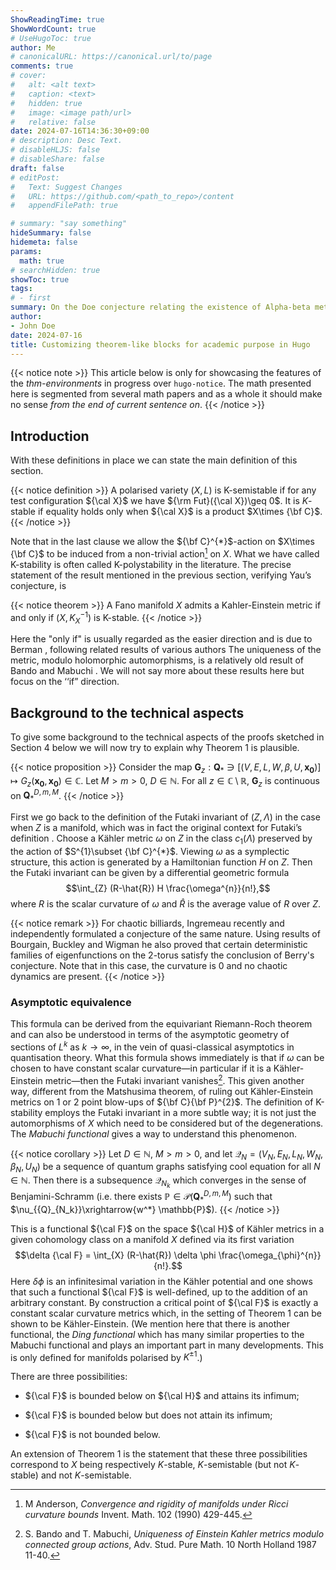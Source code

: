 ```yaml
---
ShowReadingTime: true
ShowWordCount: true
# UseHugoToc: true
author: Me
# canonicalURL: https://canonical.url/to/page
comments: true
# cover:
#   alt: <alt text>
#   caption: <text>
#   hidden: true
#   image: <image path/url>
#   relative: false
date: 2024-07-16T14:36:30+09:00
# description: Desc Text.
# disableHLJS: false
# disableShare: false
draft: false
# editPost:
#   Text: Suggest Changes
#   URL: https://github.com/<path_to_repo>/content
#   appendFilePath: true

# summary: "say something"
hideSummary: false
hidemeta: false
params:
  math: true
# searchHidden: true
showToc: true
tags:
# - first
summary: On the Doe conjecture relating the existence of Alpha-beta metrics on Nuno manifolds to L-stability.
author:
- John Doe
date: 2024-07-16
title: Customizing theorem-like blocks for academic purpose in Hugo
---
```


{{< notice note >}}
This article below is only for showcasing the features of the *thm-environments* in progress over `hugo-notice`. The math presented here is segmented from several math papers and as a whole it should make no sense *from the end of current sentence on*.
{{< /notice >}}


## Introduction



With these definitions in place we can state the main definition of this section.

{{< notice definition >}}
A polarised variety $(X,L)$ is K-semistable if for any test configuration ${\cal X}$ we have ${\rm Fut}({\cal X})\geq 0$. It is $K$-stable if equality holds only when ${\cal X}$ is a product $X\times {\bf C}$.
{{< /notice >}}


Note that in the last clause we allow the ${\bf C}^{*}$-action on $X\times {\bf C}$ to be induced from a non-trivial action[^1] on $X$. What we have called K-stability is often called K-polystability in the literature. The precise statement of the result mentioned in the previous section, verifying Yau’s conjecture, is


{{< notice theorem >}}
A Fano manifold $X$ admits a Kahler-Einstein metric if and only if $(X,K_{X}^{-1})$ is K-stable.
{{< /notice >}}


Here the "only if" is usually regarded as the easier direction and is due to Berman , following related results of various authors The uniqueness of the metric, modulo holomorphic automorphisms, is a relatively old result of Bando and Mabuchi . We will not say more about these results here but focus on the ‘‘if” direction.

## Background to the technical aspects
To give some background to the technical aspects of the proofs sketched in Section 4 below we will now try to explain why Theorem 1 is plausible. 

{{< notice proposition >}}
Consider the map $\mathbf{G}_z:\mathbf{Q}_* \ni [(V,E,L,W, \beta, U,\mathbf{x_0}) ] \mapsto G_z(\mathbf{x_0},\mathbf{x_0})\in \mathbb C$. Let $M>m>0$, $D\in \mathbb N$. For all $z\in \mathbb C\setminus \mathbb R$, $\mathbf{G}_z$ is continuous on $\mathbf{Q}_*^{D,m,M}$.
{{< /notice >}}


First we go back to the definition of the Futaki invariant of $(Z,\Lambda)$ in the case when $Z$ is a manifold, which was in fact the original context for Futaki’s definition . Choose a Kähler metric $\omega$ on $Z$ in the class $c_{1}(\Lambda)$ preserved by the action of $S^{1}\subset {\bf C}^{*}$. Viewing $\omega$ as a symplectic structure, this action is generated by a Hamiltonian function $H$ on $Z$. Then the Futaki invariant can be given by a differential geometric formula $$\int_{Z} (R-\hat{R}) H \frac{\omega^{n}}{n!},$$ where $R$ is the scalar curvature of $\omega$ and $\hat{R}$ is the average value of $R$ over $Z$. 


{{< notice remark >}}
For chaotic billiards, Ingremeau recently and independently
formulated a conjecture of the same nature. Using results of Bourgain,
Buckley and Wigman he also proved that certain deterministic
families of eigenfunctions on the $2$-torus satisfy the conclusion of
Berry's conjecture. Note that in this case, the curvature is 0 and no
chaotic dynamics are present.
{{< /notice >}}

### Asymptotic equivalence

This formula can be derived from the equivariant Riemann-Roch theorem and can also be understood in terms of the asymptotic geometry of sections of $L^{k}$ as $k\rightarrow \infty$, in the vein of quasi-classical asymptotics in quantisation theory. What this formula shows immediately is that if $\omega$ can be chosen to have constant scalar curvature—in particular if it is a Kähler-Einstein metric—then the Futaki invariant vanishes[^2]. This given another way, different from the Matshusima theorem, of ruling out Kähler-Einstein metrics on 1 or 2 point blow-ups of ${\bf C}{\bf P}^{2}$. The definition of K-stability employs the Futaki invariant in a more subtle way; it is not just the automorphisms of $X$ which need to be considered but of the degenerations. The *Mabuchi functional* gives a way to understand this phenomenon. 

{{< notice corollary >}}
Let $D\in\mathbb N$, $M>m>0$, and let $\mathcal Q _N=(V_N,E_N,L_N,W_N, \beta_N, U_N)$ be a sequence of quantum graphs satisfying cool equation for all $N\in \mathbb N$.
Then there is a subsequence $\mathcal Q_{N_k}$ which converges in the sense of Benjamini-Schramm (i.e. there exists $\mathbb{P}\in \mathcal{P}(\mathbf{Q}_*^{D,m,M})$ such that $\nu_{{Q}_{N_k}}\xrightarrow{w^*} \mathbb{P}$).
{{< /notice >}}


This is a functional ${\cal F}$ on the space ${\cal H}$ of Kähler metrics in a given cohomology class on a manifold $X$ defined via its first variation $$\delta {\cal F} = \int_{X} (R-\hat{R}) \delta \phi \frac{\omega_{\phi}^{n}}{n!}.$$ Here $\delta \phi$ is an infinitesimal variation in the Kähler potential and one shows that such a functional ${\cal F}$ is well-defined, up to the addition of an arbitrary constant. By construction a critical point of ${\cal F}$ is exactly a constant scalar curvature metrics which, in the setting of Theorem 1 can be shown to be Kähler-Einstein. (We mention here that there is another functional, the *Ding functional* which has many similar properties to the Mabuchi functional and plays an important part in many developments. This is only defined for manifolds polarised by $K^{\pm 1}$.)

There are three possibilities:

- ${\cal F}$ is bounded below on ${\cal H}$ and attains its infimum;

- ${\cal F}$ is bounded below but does not attain its infimum;

- ${\cal F}$ is not bounded below.

An extension of Theorem 1 is the statement that these three possibilities correspond to $X$ being respectively $K$-stable, $K$-semistable (but not $K$-stable) and not $K$-semistable.


[^1]: M Anderson, *Convergence and rigidity of manifolds under Ricci curvature bounds* Invent. Math. 102 (1990) 429-445.
[^2]: S. Bando and T. Mabuchi, *Uniqueness of Einstein Kahler metrics modulo connected group actions*, Adv. Stud. Pure Math. 10 North Holland 1987 11-40.
<!-- 
<div class="thebibliography">

99 M Anderson *Convergence and rigidity of manifolds under Ricci curvature bounds* Invent. Math. 102 (1990) 429-445 S. Bando and T. Mabuchi *Uniqueness of Einstein Kähler metrics modulo connected group actions* Adv. Stud. Pure Math. 10 North Holland 1987 11-40 R. Berman *K-polystability of Q-Fano varieties admitting Kähler -Einstein metrics* Inventiones Math. 203 (2016) 973-1025 R. Berman and B. Berndtsson *Convexity of the K-energy on the space of Käler metrics and uniqueness of extremal metrics* R. Berman, S. Boucksom, P.Eyssidieux, V. Guedj and A. Zeriahi *Kähler-Einstein metrics and the Kähler-Ricci flow on log Fano varieties* arxiv 1111.7158 R. Berman, S. Boucksom and M. Jonsson *A variational approach to the Yau-Tian-Donaldson conjecture* arxiv 1509.04561 R. Berman, T. Darvas and C. Lu *Regularity of weak minimisers of the K-energy and applications to properness and K-stability* arxiv 1602.03114 R. Berman and H. Guenancia *Kähler-Einstein metrics on stable varieties and log canonical pairs* Geom. Funct. Analysis 24 (2014) 1683-1730 O. Biquard *Sur les fibrés paraboliques sur une surface complexe* J. London Math. Soc. 53 (1996) 302-316 S. Boucksom, T. Hisamoto and M. Jonsson *Uniform K-stability, Duistermaat-Heckman measures and singularities of pairs* arxiv 1504.06568 E. Calabi *On Kähler manifolds with vanishing canonical class* In: Algebraic geometry and topology A symposium in honour of S. Lefschetz Princeton U.P. 1957 pp 78-89 E. Calabi *The space of Kähler metrics* In: Proc. Int Congress Math, 1954 E.P. Norrdhoff 1956 pp 206-7 J. Cheeger and T. Colding *On the structure of spaces with Ricci curvature bounded below, I* Jour. Diff Geom. 46 (19970 406-480 J. Cheeger and A. Naber *Regularity of Einstein manifolds and the codimension 4 conjecture* Annals of Math. 182 (2015) 1093-1165 J. Cheeger, T. Colding and G. Tian *On the singularities of spaces with bounded Ricci curvature* Geom. Funct. Analysis 12 (2002) 873-914 X. Chen *Space of Kähler metrics* Jour. Differential Geometry 56 (2000)189-234 X. Chen, S. Sun and B. Wang *Kähler-Ricci flow, Kähler-Einstein metrics and K-stability* (arxiv 1508.04397) X. Chen, S. Donaldson and S. Sun *Kähler-Einstein mercs and stability* Int. Math. Res. Notices (2014) 2119-2125 X. Chen, S. Donaldson and S. Sun 2012 *Kähler-Einstein metrics on Fano manifolds I- III* Jour. Amer. Math. Soc 28 (2015) 183-278 X. Chen and B. Wang *Space of Ricci flows, II* arxiv 1405.6797 V. Datar and G. Székelyhidi *Kähler-Einstein metrics along the smooth continuity method* Geom. Funct. Analysis 26 (2016) 975-1010 T. Darvas *The Mabuchi geometry of finite-energy classes* Advances in Math. 285 (2015) 182-219 T. Darvas and Y. Rubinstein *Tian’s properness conjecture and Finsler geometry of the space of Kähler metrics* arxiv 1506.07129 T. Delcroix *Kähler-Einstein metrics on group compactifications* arxiv 1510.07384 T. Delcroix *K-stability of spherical Fano varieties* arxiv 1608.01852 R. Dervan *Uniform stability of twisted constant scalar curvature Kähler metrics* arxiv 1412.0648 S. Donaldson *Scalar curvature and stability of toric varieties* J. Differential Geometry 62 (2002) 289-349 S. Donaldson *Kähler metrics with cone singularities along a divisor*In: Essays in mathematics and its applications, Springer 2012 49-79 S. Donaldson *Stability of algebraic varieties and Kähler geometry* To appear in Proceedings of the AMS Summer School in Algebraic Geometry, Salt Lake City 2015 S. Donaldson and S. Sun *Gromov-Hausdorff limits of Kähler manifolds and algebraic geometry* Acta Math. 213 (2014) 63-106

</div> -->
